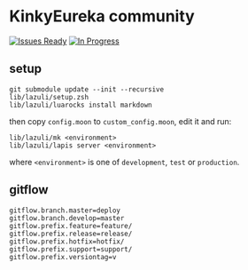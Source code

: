# KinkyEureka community
[![Issues Ready](https://badge.waffle.io/kinky-eureka/community.svg?label=ready&title=Issues%20Ready)](http://waffle.io/kinky-eureka/community) [![In Progress](https://badge.waffle.io/kinky-eureka/community.svg?label=in%20progress&title=In%20Progress)](http://waffle.io/kinky-eureka/community)

## setup

    git submodule update --init --recursive
    lib/lazuli/setup.zsh
    lib/lazuli/luarocks install markdown

then copy `config.moon` to `custom_config.moon`, edit it and run:

    lib/lazuli/mk <environment>
    lib/lazuli/lapis server <environment>

where `<environment>` is one of `development`, `test` or `production`.


## gitflow

    gitflow.branch.master=deploy
    gitflow.branch.develop=master
    gitflow.prefix.feature=feature/
    gitflow.prefix.release=release/
    gitflow.prefix.hotfix=hotfix/
    gitflow.prefix.support=support/
    gitflow.prefix.versiontag=v

